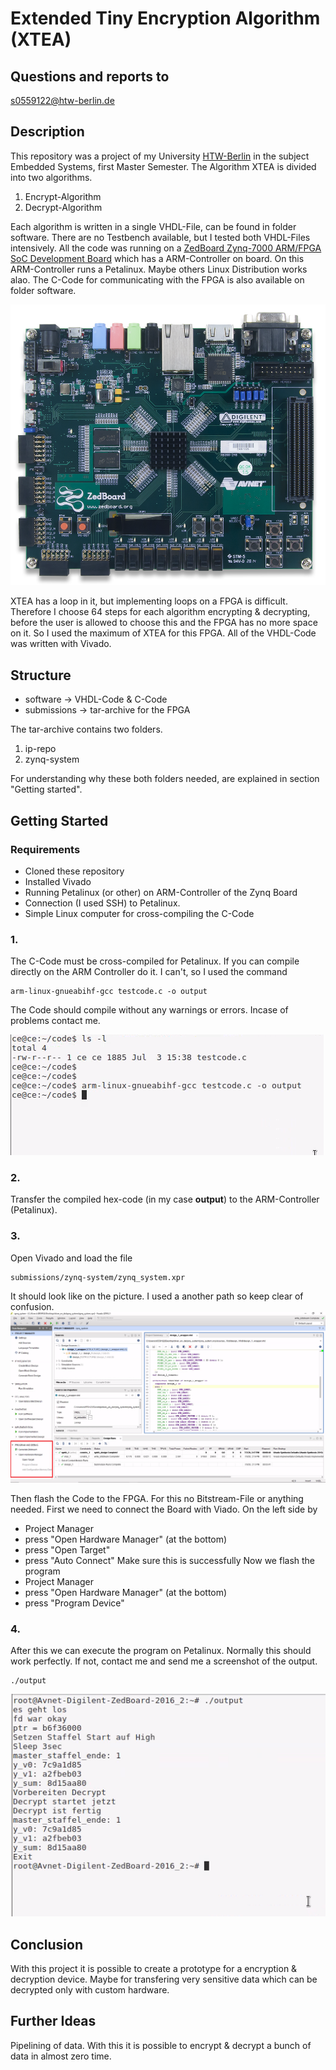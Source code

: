 # Extended Tiny Encryption Algorithm (XTEA)

## Questions and reports to 
[s0559122@htw-berlin.de](mailto:s0559122@htw-berlin.de)

## Description
This repository was a project of my University [HTW-Berlin](https://www.htw-berlin.de/) in the subject Embedded Systems, first Master Semester. The Algorithm XTEA is divided into two algorithms.
1. Encrypt-Algorithm
2. Decrypt-Algorithm

Each algorithm is written in a single VHDL-File, can be found in folder software. There are no Testbench available, but I tested both VHDL-Files intensively. All the code was running on a [ZedBoard Zynq-7000 ARM/FPGA SoC Development Board](https://www.xilinx.com/products/boards-and-kits/1-elhabt.html.html) which has a ARM-Controller on board. On this ARM-Controller runs a Petalinux. Maybe others Linux Distribution works alao. The C-Code for communicating with the FPGA is also available on folder software.

![Zynq Board](images/img_zynq_board.png "Zynq-7000 Board")

XTEA has a loop in it, but implementing loops on a FPGA is difficult. Therefore I choose 64 steps for each algorithm encrypting & decrypting, before the user is allowed to choose this and the FPGA has no more space on it. So I used the maximum of XTEA for this FPGA.
All of the VHDL-Code was written with Vivado.

## Structure
* software -> VHDL-Code & C-Code
* submissions -> tar-archive for the FPGA

The tar-archive contains two folders. 
1. ip-repo
2. zynq-system

For understanding why these both folders needed, are explained in section "Getting started".

## Getting Started
### Requirements
* Cloned these repository
* Installed Vivado
* Running Petalinux (or other) on ARM-Controller of the Zynq Board
* Connection (I used SSH) to Petalinux.
* Simple Linux computer for cross-compiling the C-Code

### 1.
The C-Code must be cross-compiled for Petalinux. If you can compile directly on the ARM Controller do it. I can't, so I used the command 

```
arm-linux-gnueabihf-gcc testcode.c -o output
```
The Code should compile without any warnings or errors. Incase of problems contact me. 

![C_Code](images/c_code.png "Code to compile")

### 2.
Transfer the compiled hex-code (in my case **output**) to the ARM-Controller (Petalinux).

### 3.
Open Vivado and load the file

```
submissions/zynq-system/zynq_system.xpr
```
It should look like on the picture. I used a another path so keep clear of confusion.
![VHDL](images/vhdl.png "VHDL img")

Then flash the Code to the FPGA. For this no Bitstream-File or anything needed. First we need to connect the Board with Viado.
On the left side by 
* Project Manager
* press "Open Hardware Manager" (at the bottom)
* press "Open Target"
* press "Auto Connect"
Make sure this is successfully
Now we flash the program
* Project Manager
* press "Open Hardware Manager" (at the bottom)
* press "Program Device"

### 4.
After this we can execute the program on Petalinux. Normally this should work perfectly. If not, contact me and send me a screenshot of the output.

```
./output
```
![output](images/output.png "Execution img")

## Conclusion
With this project it is possible to create a prototype for a encryption & decryption device. Maybe for transfering very sensitive data which can be decrypted only with custom hardware.

## Further Ideas
Pipelining of data. With this it is possible to encrypt & decrypt a bunch of data in almost zero time.

